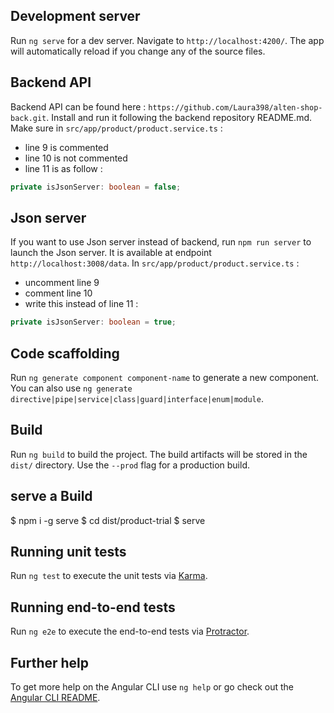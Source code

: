 
## Development server

Run `ng serve` for a dev server. Navigate to `http://localhost:4200/`. The app will automatically reload if you change any of the source files.

## Backend API

Backend API can be found here : `https://github.com/Laura398/alten-shop-back.git`. Install and run it following the backend repository README.md.
Make sure in `src/app/product/product.service.ts` :
- line 9 is commented
- line 10 is not commented
- line 11 is as follow :
```typescript
private isJsonServer: boolean = false;
```

## Json server

If you want to use Json server instead of backend, run `npm run server` to launch the Json server. It is available at endpoint `http://localhost:3008/data`.
In `src/app/product/product.service.ts` :
- uncomment line 9
- comment line 10
- write this instead of line 11 :
```typescript
private isJsonServer: boolean = true;
```

## Code scaffolding

Run `ng generate component component-name` to generate a new component. You can also use `ng generate directive|pipe|service|class|guard|interface|enum|module`.

## Build

Run `ng build` to build the project. The build artifacts will be stored in the `dist/` directory. Use the `--prod` flag for a production build.

## serve a Build

$ npm i -g serve
$ cd dist/product-trial
\$ serve

## Running unit tests

Run `ng test` to execute the unit tests via [Karma](https://karma-runner.github.io).

## Running end-to-end tests

Run `ng e2e` to execute the end-to-end tests via [Protractor](http://www.protractortest.org/).

## Further help

To get more help on the Angular CLI use `ng help` or go check out the [Angular CLI README](https://github.com/angular/angular-cli/blob/master/README.md).
